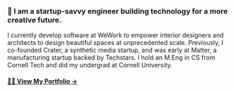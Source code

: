 ### 🎈 I am a startup-savvy engineer building technology for a more creative future. 

I currently develop software at WeWork to empower interior designers and architects to design beautiful spaces at unprecedented scale. Previously, I co-founded Crater, a synthetic media startup, and was early at Matter, a manufacturing startup backed by Techstars. I hold an M.Eng in CS from Cornell Tech and did my undergrad at Cornell University.

#### [👨‍🚀 View My Portfolio →](https://arpitsheth.com)

<!--
**shetharp/shetharp** is a ✨ _special_ ✨ repository because its `README.md` (this file) appears on your GitHub profile.

Here are some ideas to get you started:

- 🔭 I’m currently working on ...
- 🌱 I’m currently learning ...
- 👯 I’m looking to collaborate on ...
- 🤔 I’m looking for help with ...
- 💬 Ask me about ...
- 📫 How to reach me: ...
- 😄 Pronouns: ...
- ⚡ Fun fact: ...
-->
